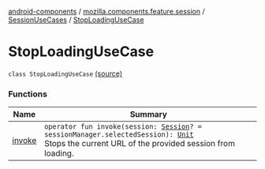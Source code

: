 [android-components](../../../index.md) / [mozilla.components.feature.session](../../index.md) / [SessionUseCases](../index.md) / [StopLoadingUseCase](./index.md)

# StopLoadingUseCase

`class StopLoadingUseCase` [(source)](https://github.com/mozilla-mobile/android-components/blob/master/components/feature/session/src/main/java/mozilla/components/feature/session/SessionUseCases.kt#L136)

### Functions

| Name | Summary |
|---|---|
| [invoke](invoke.md) | `operator fun invoke(session: `[`Session`](../../../mozilla.components.browser.session/-session/index.md)`? = sessionManager.selectedSession): `[`Unit`](https://kotlinlang.org/api/latest/jvm/stdlib/kotlin/-unit/index.html)<br>Stops the current URL of the provided session from loading. |
